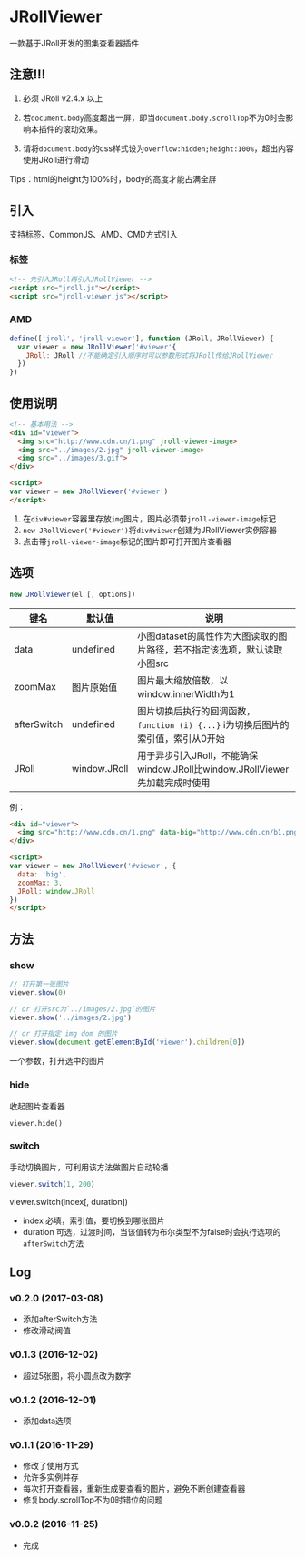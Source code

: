 # JRollViewer

一款基于JRoll开发的图集查看器插件

## 注意!!!

1. 必须 JRoll v2.4.x 以上

2. 若`document.body`高度超出一屏，即当`document.body.scrollTop`不为0时会影响本插件的滚动效果。

3. 请将`document.body`的css样式设为`overflow:hidden;height:100%`，超出内容使用JRoll进行滑动

Tips：html的height为100%时，body的高度才能占满全屏

## 引入

支持标签、CommonJS、AMD、CMD方式引入

### 标签

```html
<!-- 先引入JRoll再引入JRollViewer -->
<script src="jroll.js"></script>
<script src="jroll-viewer.js"></script>
```

### AMD

``` js
define(['jroll', 'jroll-viewer'], function (JRoll, JRollViewer) {
  var viewer = new JRollViewer('#viewer'{
    JRoll: JRoll //不能确定引入顺序时可以参数形式将JRoll传给JRollViewer
  })
})
```

## 使用说明

```html
<!-- 基本用法 -->
<div id="viewer">
  <img src="http://www.cdn.cn/1.png" jroll-viewer-image>
  <img src="../images/2.jpg" jroll-viewer-image>
  <img src="../images/3.gif">
</div>

<script>
var viewer = new JRollViewer('#viewer')
</script>
```

1. 在`div#viewer`容器里存放`img`图片，图片必须带`jroll-viewer-image`标记
2. `new JRollViewer('#viewer')`将`div#viewer`创建为JRollViewer实例容器
3. 点击带`jroll-viewer-image`标记的图片即可打开图片查看器

## 选项

```js
new JRollViewer(el [, options])
```

| 键名 | 默认值 | 说明 |
|----------|----------|----------|
| data | undefined | 小图dataset的属性作为大图读取的图片路径，若不指定该选项，默认读取小图src |
| zoomMax | 图片原始值 | 图片最大缩放倍数，以window.innerWidth为1 |
| afterSwitch | undefined | 图片切换后执行的回调函数，`function (i) {...}` i为切换后图片的索引值，索引从0开始 |
| JRoll | window.JRoll | 用于异步引入JRoll，不能确保window.JRoll比window.JRollViewer先加载完成时使用 |

例：

```html
<div id="viewer">
  <img src="http://www.cdn.cn/1.png" data-big="http://www.cdn.cn/b1.png" jroll-viewer-image>
</div>

<script>
var viewer = new JRollViewer('#viewer', {
  data: 'big',
  zoomMax: 3,
  JRoll: window.JRoll
})
</script>
```

## 方法

### show

```js
// 打开第一张图片
viewer.show(0)

// or 打开src为`../images/2.jpg`的图片
viewer.show('../images/2.jpg')

// or 打开指定 img dom 的图片
viewer.show(document.getElementById('viewer').children[0])
```

一个参数，打开选中的图片

### hide

收起图片查看器

```
viewer.hide()
```

### switch

手动切换图片，可利用该方法做图片自动轮播

```js
viewer.switch(1, 200)
```

viewer.switch(index[, duration])

- index 必填，索引值，要切换到哪张图片
- duration 可选，过渡时间，当该值转为布尔类型不为false时会执行选项的`afterSwitch`方法

## Log

### v0.2.0 (2017-03-08)

- 添加afterSwitch方法
- 修改滑动阀值

### v0.1.3 (2016-12-02)

- 超过5张图，将小圆点改为数字

### v0.1.2 (2016-12-01)

- 添加data选项

### v0.1.1 (2016-11-29)

- 修改了使用方式
- 允许多实例并存
- 每次打开查看器，重新生成要查看的图片，避免不断创建查看器
- 修复body.scrollTop不为0时错位的问题

### v0.0.2 (2016-11-25)

- 完成